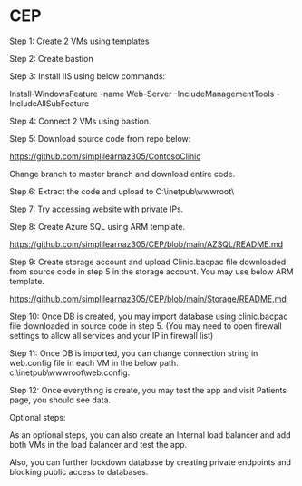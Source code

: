 # CEP

Step 1: Create 2 VMs using templates

Step 2: Create bastion

Step 3: Install IIS using below commands:

Install-WindowsFeature -name Web-Server -IncludeManagementTools -IncludeAllSubFeature

Step 4: Connect 2 VMs using bastion.

Step 5: Download source code from repo below:

https://github.com/simplilearnaz305/ContosoClinic

Change branch to master branch and download entire code.

Step 6: Extract the code and upload to C:\inetpub\wwwroot\

Step 7: Try accessing website with private IPs.

Step 8: Create Azure SQL using ARM template.

https://github.com/simplilearnaz305/CEP/blob/main/AZSQL/README.md

Step 9: Create storage account and upload Clinic.bacpac file downloaded from source code in step 5 in the storage account. You may use below ARM template.

https://github.com/simplilearnaz305/CEP/blob/main/Storage/README.md

Step 10: Once DB is created, you may import database using clinic.bacpac file downloaded in source code in step 5. (You may need to open firewall settings to allow all services and your IP in firewall list)

Step 11: Once DB is imported, you can change connection string in web.config file in each VM in the below path.
c:\inetpub\wwwroot\web.config.

Step 12: Once everything is create, you may test the app and visit Patients page, you should see data.

Optional steps:

As an optional steps, you can also create an Internal load balancer and add both VMs in the load balancer and test the app.

Also, you can further lockdown database by creating private endpoints and blocking public access to databases. 

